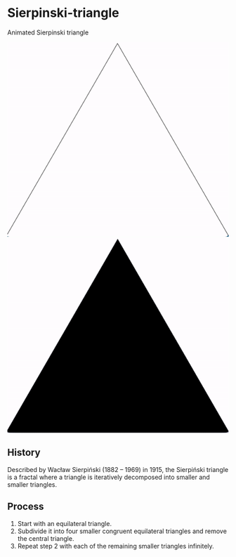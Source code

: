 # Sierpinski-triangle
Animated Sierpinski triangle

<img src="https://github.com/nickmmark/Sierpinski-triangle/blob/main/Sierpinski-triangle-animated.gif">

<img src="https://github.com/nickmmark/Sierpinski-triangle/blob/main/Sierpinski-triangle-animated_color.gif">

## History
Described by Wacław Sierpiński (1882 – 1969) in 1915, the Sierpiński triangle is a fractal where a triangle is iteratively decomposed into smaller and smaller triangles.

## Process
1. Start with an equilateral triangle.
2. Subdivide it into four smaller congruent equilateral triangles and remove the central triangle.
3. Repeat step 2 with each of the remaining smaller triangles infinitely.
